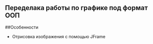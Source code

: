 ## Переделака работы по графике под формат ООП

##Особенности
- Отрисовка изображения с помощью JFrame
